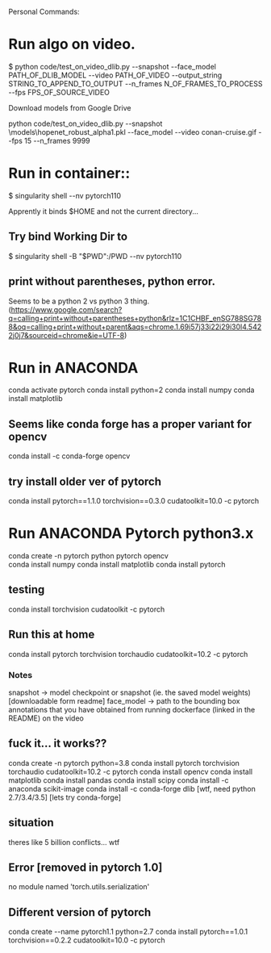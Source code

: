 Personal Commands:

# Run algo on video.
$ python code/test_on_video_dlib.py --snapshot <PATH TO SNAPSHOT> --face_model PATH_OF_DLIB_MODEL --video PATH_OF_VIDEO --output_string STRING_TO_APPEND_TO_OUTPUT --n_frames N_OF_FRAMES_TO_PROCESS --fps FPS_OF_SOURCE_VIDEO

Download models from Google Drive

python code/test_on_video_dlib.py --snapshot \models\hopenet_robust_alpha1.pkl --face_model  --video conan-cruise.gif --fps 15 --n_frames 9999



# Run in container::
$ singularity shell --nv pytorch110

Apprently it binds $HOME and not the current directory...

## Try bind Working Dir to 
$ singularity shell -B "$PWD":/PWD --nv pytorch110

## print without parentheses, python error.
Seems to be a python 2 vs python 3 thing. 
(https://www.google.com/search?q=calling+print+without+parentheses+python&rlz=1C1CHBF_enSG788SG788&oq=calling+print+without+parent&aqs=chrome.1.69i57j33i22i29i30l4.5422j0j7&sourceid=chrome&ie=UTF-8)



# Run in ANACONDA
conda activate pytorch
conda install python=2
conda install numpy
conda install matplotlib

## Seems like conda forge has a proper variant for opencv
conda install -c conda-forge opencv
## try install older ver of pytorch
conda install pytorch==1.1.0 torchvision==0.3.0 cudatoolkit=10.0 -c pytorch


# Run ANACONDA Pytorch python3.x
conda create -n pytorch python pytorch opencv   
conda install numpy
conda install matplotlib
conda install pytorch

## testing
conda install torchvision cudatoolkit -c pytorch

## Run this at home
conda install pytorch torchvision torchaudio cudatoolkit=10.2 -c pytorch


### Notes
snapshot -> model checkpoint or snapshot (ie. the saved model weights)  [downloadable form readme]
face_model -> path to the bounding box annotations that you have obtained from running dockerface (linked in the README) on the video



## fuck it... it works??
conda create -n pytorch python=3.8
conda install pytorch torchvision torchaudio cudatoolkit=10.2 -c pytorch
conda install opencv
conda install matplotlib
conda install pandas
conda install scipy
conda install -c anaconda scikit-image
conda install -c conda-forge dlib    [wtf, need python 2.7/3.4/3.5] [lets try conda-forge]

## situation
theres like 5 billion conflicts... wtf


## Error [removed in pytorch 1.0]
no module named 'torch.utils.serialization'


## Different version of pytorch
conda create --name pytorch1.1 python=2.7
conda install pytorch==1.0.1 torchvision==0.2.2 cudatoolkit=10.0 -c pytorch
